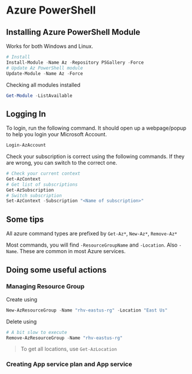 # Azure PowerShell

## Installing Azure PowerShell Module

Works for both Windows and Linux.

```powershell
# Install
Install-Module -Name Az -Repository PSGallery -Force
# Update Az PowerShell module
Update-Module -Name Az -Force
```

Checking all modules installed
```powershell
Get-Module -ListAvailable
```

## Logging In

To login, run the following command. It should open up a webpage/popup to help you login your Microsoft Account.

```PowerShell
Login-AzAccount
```

Check your subscription is correct using the following commands. If they are wrong, you can switch to the correct one.
```PowerShell 
# Check your current context
Get-AzContext
# Get list of subscriptions
Get-AzSubscription
# Switch subscription
Set-AzContext -Subscription "<Name of subscription>"
```

## Some tips

All azure command types are prefixed by ```Get-Az*```, ```New-Az*```, ```Remove-Az*```

Most commands, you will find ```-ResourceGroupName``` and ```-Location```. Also ```-Name```. These are common in most Azure services.

## Doing some useful actions

### Managing Resource Group

Create using
```powershell
New-AzResourceGroup -Name "rhv-eastus-rg" -Location "East Us"
```
Delete using
```powershell
# A bit slow to execute
Remove-AzResourceGroup -Name "rhv-eastus-rg"
```

> To get all locations, use ```Get-AzLocation```

### Creating App service plan and App service



